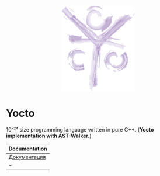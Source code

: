 <p align="center">
    <img src="img/Yocto.png" width="200">    
</p>

# Yocto

10⁻²⁴ size programming language written in pure C++.
(__Yocto implementation with AST-Walker.__)

| [Documentation](docs/en_docs/getting_started.md) |
| - |
| [Документация](docs/ru_docs/getting_started.md) |
| - |